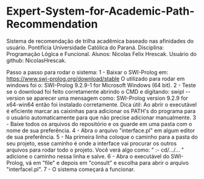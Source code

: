 # Expert-System-for-Academic-Path-Recommendation
Sistema de recomendação de trilha acadêmica baseado nas afinidades do usuário.
Pontifícia Universidade Católica do Paraná.
Disciplina: Programação Lógica e Funcional.
Alunos: Nicolas Felix Hrescak.
Usuário do github: NicolasHrescak.

Passo a passo para rodar o sistema:
1 - Baixar o SWI-Prolog em: https://www.swi-prolog.org/download/stable
O utilizado para rodar em windows foi o: SWI-Prolog 9.2.9-1 for Microsoft Windows (64 bit).
2 - Teste se o download foi feito corretamente abrindo o CMD e digitando: swipl --version
se aparecer uma mensagem como: SWI-Prolog version 9.2.9 for x64-win64 então foi instalado corretamente.
Dica útil: Ao abrir o executável é eficiente marcar as caixinhas para adicionar os PATH's do programa
para o usuário automaticamente para que não precise adicionar manualmente.
3 - Baixe todos os arquivos do repositório e os guarde em uma pasta com o nome de sua preferência.
4 - Abra o arquivo "interface.pl" em algum editor de sua preferência.
5 - Na primeira linha coloque o caminho para a pasta do seu projeto, esse caminho é onde a interface vai procurar
os outros arquivos para rodar todo o projeto. Você verá algo como: " :- cd/.../... " adicione o caminho nessa linha e salve.
6 - Abra o executável do SWI-Prolog, vá em "file" e depois em "consult" e escolha para abrir o arquivo "interfacel.pl".
7 - O sistema começará a funcionar.
